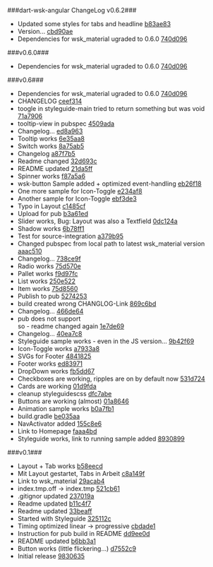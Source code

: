 ###dart-wsk-angular ChangeLog v0.6.2###

* Updated some styles for tabs and headline [b83ae83](http://github.com/MikeMitterer/dart-wsk-angular/commit/b83ae8358a06084a8f7c292c9956cfe066c9f543)
* Version... [cbd90ae](http://github.com/MikeMitterer/dart-wsk-angular/commit/cbd90ae4f0d6d9693a3526cb7c249b62180739ee)
* Dependencies for wsk_material ugraded to 0.6.0 [740d096](http://github.com/MikeMitterer/dart-wsk-angular/commit/740d096757b44c88d05430f47fe8511c740c3e00)

###v0.6.0###
* Dependencies for wsk_material ugraded to 0.6.0 [740d096](http://github.com/MikeMitterer/dart-wsk-angular/commit/740d096757b44c88d05430f47fe8511c740c3e00)

###v0.6###
* Dependencies for wsk_material ugraded to 0.6.0 [740d096](http://github.com/MikeMitterer/dart-wsk-angular/commit/740d096757b44c88d05430f47fe8511c740c3e00)
* CHANGELOG [ceef314](http://github.com/MikeMitterer/dart-wsk-angular/commit/ceef31444c875e10edcf0dac43a3a1cbd8f206e6)
* toogle in styleguide-main tried to return something but was void [71a7906](http://github.com/MikeMitterer/dart-wsk-angular/commit/71a79060c3658026fc593a260af1ce75853ec8f5)
* tooltip-view in pubspec [4509ada](http://github.com/MikeMitterer/dart-wsk-angular/commit/4509ada27ee7a611ac5f8391d32aa9c3f05787be)
* Changelog... [ed8a963](http://github.com/MikeMitterer/dart-wsk-angular/commit/ed8a963c3da2dc57240ff4418495c33cf6303f7e)
* Tooltip works [6e35aa8](http://github.com/MikeMitterer/dart-wsk-angular/commit/6e35aa8682196876ed0dddd29496640a71fe6ca1)
* Switch works [8a75ab5](http://github.com/MikeMitterer/dart-wsk-angular/commit/8a75ab579cf22ac14bc05cc8026e935e5b02b71a)
* Changelog [a87f7b5](http://github.com/MikeMitterer/dart-wsk-angular/commit/a87f7b53d03cc6c49242a3e64a319df49f115bb8)
* Readme changed [32d693c](http://github.com/MikeMitterer/dart-wsk-angular/commit/32d693cded7b0a9a65f98e60e063451cbc1e7f9c)
* README updated [21da5ff](http://github.com/MikeMitterer/dart-wsk-angular/commit/21da5ffb640bfe30bb16be5fa0ca6783c4a7517c)
* Spinner works [f87a5a6](http://github.com/MikeMitterer/dart-wsk-angular/commit/f87a5a6a8dd7ffbeb827e62e7d07df66cc68bf74)
* wsk-button Sample added + optimized event-handling [eb26f18](http://github.com/MikeMitterer/dart-wsk-angular/commit/eb26f18aa6e455216e8f65cf00aa35c85c21a979)
* One more sample for Icon-Toggle [e234af8](http://github.com/MikeMitterer/dart-wsk-angular/commit/e234af84b1f7dea676a83a6e37d8d3c7c4653997)
* Another sample for Icon-Toggle [ebf3de3](http://github.com/MikeMitterer/dart-wsk-angular/commit/ebf3de333b77e605fd8f06be4d1567d66cedd68d)
* Typo in Layout [c1485cf](http://github.com/MikeMitterer/dart-wsk-angular/commit/c1485cf582ffa1addde4cb41a0fe0d28c4957ed2)
* Upload for pub [b3a61ed](http://github.com/MikeMitterer/dart-wsk-angular/commit/b3a61ed8b5492ab0096c5f3d99a47076d5fb8f30)
* Slider works, Bug: Layout was also a Textfield [0dc124a](http://github.com/MikeMitterer/dart-wsk-angular/commit/0dc124ac3f72210ff52353eab158ea5dfd50cfc8)
* Shadow works [6b78ff1](http://github.com/MikeMitterer/dart-wsk-angular/commit/6b78ff1d6dc30a62885c96787c59dc679c073a3a)
* Test for source-integration [a379b95](http://github.com/MikeMitterer/dart-wsk-angular/commit/a379b955ad0901a922d7fb8ee5f39f21ed1c618b)
* Changed pubspec from local path to latest wsk_material version [aaac510](http://github.com/MikeMitterer/dart-wsk-angular/commit/aaac51011dcef94df4849c6deef94e816254e8bd)
* Changelog... [738ce9f](http://github.com/MikeMitterer/dart-wsk-angular/commit/738ce9f597db5a05f14f622397c5e44a0e34f317)
* Radio works [75d570e](http://github.com/MikeMitterer/dart-wsk-angular/commit/75d570e714d3f794a24947e219832d1ebf371a3b)
* Pallet works [f9d97fc](http://github.com/MikeMitterer/dart-wsk-angular/commit/f9d97fc6599610585f1d9fb4acf821834e934318)
* List works [250e522](http://github.com/MikeMitterer/dart-wsk-angular/commit/250e522e58f51ccb6618999a9dd13959c12a125d)
* Item works [75d8560](http://github.com/MikeMitterer/dart-wsk-angular/commit/75d856036cc58203bc0a491d2b8f6755e4181dfb)
* Publish to pub [5274253](http://github.com/MikeMitterer/dart-wsk-angular/commit/5274253e47568922b1d5b8f1b1bd9354a4b64fbd)
* build created wrong CHANGLOG-Link [869c6bd](http://github.com/MikeMitterer/dart-wsk-angular/commit/869c6bdf7bfb298d944e7656a9b85a260e95856c)
* Changelog... [466de64](http://github.com/MikeMitterer/dart-wsk-angular/commit/466de64219fda6d4931cedebc61e7a683bdff8fe)
* pub does not support <br> so - readme changed again [1e7de69](http://github.com/MikeMitterer/dart-wsk-angular/commit/1e7de6936541a34d14b05134fe37f933a18f4aee)
* Changelog... [40ea7c8](http://github.com/MikeMitterer/dart-wsk-angular/commit/40ea7c88d00f01eb7a72bf8b99086c3942c82f05)
* Styleguide sample works - even in the JS version... [9b42f69](http://github.com/MikeMitterer/dart-wsk-angular/commit/9b42f69886a2cadf13e7bd9a58a24772ebd17d0f)
* Icon-Toggle works [a7933a8](http://github.com/MikeMitterer/dart-wsk-angular/commit/a7933a8df3bf3b85ef24f9c1ca295ac9a817dfe5)
* SVGs for Footer [4841825](http://github.com/MikeMitterer/dart-wsk-angular/commit/4841825a793075bad56ccf451a79da4932dcba5a)
* Footer works [ed83971](http://github.com/MikeMitterer/dart-wsk-angular/commit/ed83971f463479101f213744131ab1489275ada7)
* DropDown works [fb5dd67](http://github.com/MikeMitterer/dart-wsk-angular/commit/fb5dd67e598c0ef8df5636a7d73936e6e41af7a1)
* Checkboxes are working, ripples are on by default now [531d724](http://github.com/MikeMitterer/dart-wsk-angular/commit/531d724a6d6ecfa48add394b4ed96fc11978e148)
* Cards are working [01d9fda](http://github.com/MikeMitterer/dart-wsk-angular/commit/01d9fda0fe59ff1c379f2c344a432c2f7f5db3a4)
* cleanup styleguidescss [dfc7abe](http://github.com/MikeMitterer/dart-wsk-angular/commit/dfc7abec67e38cc0eed5e399866e2e97664dc653)
* Buttons are working (almost) [01a8646](http://github.com/MikeMitterer/dart-wsk-angular/commit/01a8646101da3fd252644a1c3e4b2d6d4f54b4d3)
* Animation sample works [b0a7fb1](http://github.com/MikeMitterer/dart-wsk-angular/commit/b0a7fb149529660db222d2b2fb9891ebc83ab590)
* build.gradle [be035aa](http://github.com/MikeMitterer/dart-wsk-angular/commit/be035aa7ea84237c545a3ae23b4d0f4deae95a1f)
* NavActivator added [155c8e6](http://github.com/MikeMitterer/dart-wsk-angular/commit/155c8e6b41fef9a1fdfbf837634fdbf9341ca16e)
* Link to Homepage [faaa4bd](http://github.com/MikeMitterer/dart-wsk-angular/commit/faaa4bdc55580df3546512572004524ce8c6381a)
* Styleguide works, link to running sample added [8930899](http://github.com/MikeMitterer/dart-wsk-angular/commit/89308996e00fe87ed731cb3787cba06924bf3b25)

###v0.1###
* Layout + Tab works [b58eecd](http://github.com/MikeMitterer/dart-wsk-angular/commit/b58eecd825189713b7b3e5614deb845d1323b38e)
* Mit Layout gestartet, Tabs in Arbeit [c8a149f](http://github.com/MikeMitterer/dart-wsk-angular/commit/c8a149f186487bf33b0b7bee82847bce98d7ad92)
* Link to wsk_material [29acab4](http://github.com/MikeMitterer/dart-wsk-angular/commit/29acab4dd60ca800fc683773b41850769ea42e74)
* index.tmp.off -> index.tmp [521cb61](http://github.com/MikeMitterer/dart-wsk-angular/commit/521cb61c3b8ff8ea75d5b021faf9a4188c4e6f07)
* .gitignor updated [237019a](http://github.com/MikeMitterer/dart-wsk-angular/commit/237019a1913b67e533277073c007a3f7a4be736e)
* Readme updated [b11c4f7](http://github.com/MikeMitterer/dart-wsk-angular/commit/b11c4f710c697750a1f6a96939c389ee98631d5f)
* Readme updated [33beaff](http://github.com/MikeMitterer/dart-wsk-angular/commit/33beaff5533706fa8b5298dd9e58ecce4cd3f893)
* Started with Styleguide [325112c](http://github.com/MikeMitterer/dart-wsk-angular/commit/325112cd567f9a11f09e2a2c61acf9b3e95c18a4)
* Timing optimized linear -> progressive [cbdade1](http://github.com/MikeMitterer/dart-wsk-angular/commit/cbdade12ce659d3b2eb0486f69cb25f04d6dd819)
* Instruction for pub build in README [dd9ee0d](http://github.com/MikeMitterer/dart-wsk-angular/commit/dd9ee0df239d37fdfd39f335b90dec23ee58d6cf)
* README updated [b6bb3a1](http://github.com/MikeMitterer/dart-wsk-angular/commit/b6bb3a189857f48a922c8d5e97b0a51559aa7233)
* Button works (little flickering...) [d7552c9](http://github.com/MikeMitterer/dart-wsk-angular/commit/d7552c95ea36ac68408a6a80dc080604b9d74ef2)
* Initial release [9830635](http://github.com/MikeMitterer/dart-wsk-angular/commit/9830635e005a080147f75e87ac4458812b171204)